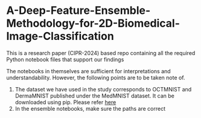 # A-Deep-Feature-Ensemble-Methodology-for-2D-Biomedical-Image-Classification
This is a research paper (CIPR-2024) based repo containing all the required Python notebook files that support our findings

The notebooks in themselves are sufficient for interpretations and understandability. However, the following points are to be taken note of.
1. The dataset we have used in the study corresponds to OCTMNIST and DermaMNIST published under the MedMNIST dataset. It can be downloaded using pip. Please refer [here](https://medmnist.com/)
2. In the ensemble notebooks, make sure the paths are correct

